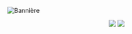 ![Bannière](https://static.panthera.studio/github/kiw0dd/github_banner_2022.jpg)

<p align="center">
    <img src="https://img.shields.io/github/last-commit/antoinelrk/antoinelrk?style=for-the-badge" />
    <a href="https://profile-summary-for-github.com/user/antoinelrk">
        <img src="https://img.shields.io/twitter/follow/antoinelrk?color=00acee&style=for-the-badge" />
    </a>
    <!-- <img src="" /> -->
</p>
